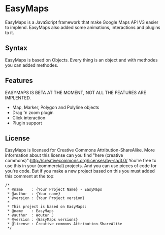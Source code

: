 # EasyMaps
EasyMaps is a JavaScript framework that make Google Maps API V3 easier to implend. EasyMaps also added some animations, interactions and plugins to it.

## Syntax
EasyMaps is based on Objects. Every thing is an object and with methodes you can added methodes.

## Features
EASYMAPS IS BETA AT THE MOMENT, NOT ALL THE FEATURES ARE IMPLENTED.
- Map, Marker, Polygon and Polyline objects
- Drag 'n zoom plugin
- Click interaction
- Plugin support

## License
EasyMaps is licensed for Creative Commons Attribution-ShareAlike. More information about this license can you find "here (creative commons)":http://creativecommons.org/licenses/by-sa/3.0/
You're free to use this in your (commercial) projects. And you can use pieces of code for you're code. But if you make a new project based on this you must added this comment at the top:

	/*
	 * @name	: {Your Project Name} - EasyMaps
	 * @author	: {Your name}
	 * @version	: {Your Project version}
	 * 
	 * This project is based on EasyMaps:
	 * @name	: EasyMaps
	 * @author	: Wouter J
	 * @version	: {EasyMaps versions}
	 * @license	: Creative commons Attribution-ShareAlike
	 */

